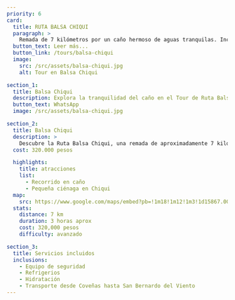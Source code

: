 ```yaml
---
priority: 6
card:
  title: RUTA BALSA CHIQUI
  paragraph: >
    Remada de 7 kilómetros por un caño hermoso de aguas tranquilas. Incluye una vuelta en una pequeña sienaga en Chiqui.  Incluyendo todos los transportes.
  button_text: Leer más...
  button_link: /tours/balsa-chiqui
  image:
    src: /src/assets/balsa-chiqui.jpg
    alt: Tour en Balsa Chiqui

section_1:
  title: Balsa Chiqui
  description: Explora la tranquilidad del caño en el Tour de Ruta Balsa Chiqui
  button_text: WhatsApp
  image: /src/assets/balsa-chiqui.jpg

section_2:
  title: Balsa Chiqui
  description: >
    Descubre la Ruta Balsa Chiqui, una remada de aproximadamente 7 kilómetros que sube por todo el caño hasta llegar a Chiqui, donde hay una pequeña ciénaga. Se da una vuelta en la ciénaga y luego se baja por el caño hasta el punto de partida. Este tour tiene un costo de 320,000 pesos e incluye todos los transportes desde Coveñas hasta San Bernardo del Viento, donde comienza el recorrido en balsa.
  cost: 320.000 pesos

  highlights:
    title: atracciones
    list:
      - Recorrido en caño
      - Pequeña ciénaga en Chiqui
  map:
    src: https://www.google.com/maps/embed?pb=!1m18!1m12!1m3!1d15867.009911374053!2d-75.61020612716673!3d6.163894277135764!2m3!1f0!2f0!3f0!3m2!1i1024!2i768!4f13.1!3m3!1m2!1s0x8e4683cb1d5771e9%3A0x4fda2fc926473c68!2sPolideportivo%20Sur%20de%20Envigado!5e0!3m2!1sen!2sco
  stats:
    distance: 7 km
    duration: 3 horas aprox 
    cost: 320,000 pesos
    difficulty: avanzado

section_3:
  title: Servicios incluidos
  inclusions:
    - Equipo de seguridad
    - Refrigerios
    - Hidratación
    - Transporte desde Coveñas hasta San Bernardo del Viento
---
```

